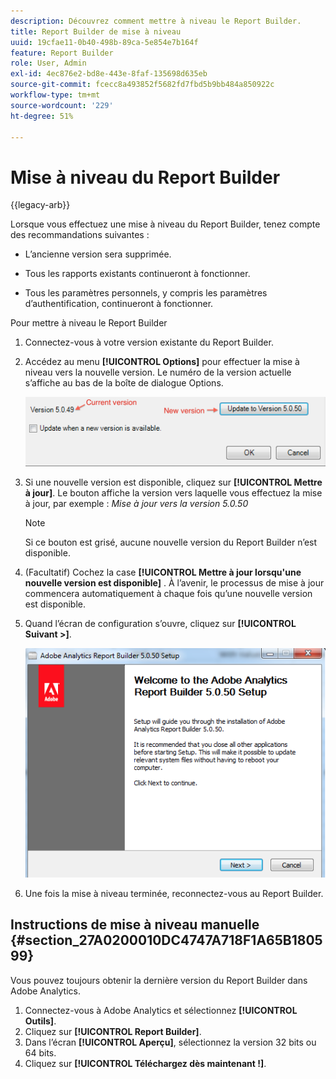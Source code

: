 ```yaml
---
description: Découvrez comment mettre à niveau le Report Builder.
title: Report Builder de mise à niveau
uuid: 19cfae11-0b40-498b-89ca-5e854e7b164f
feature: Report Builder
role: User, Admin
exl-id: 4ec876e2-bd8e-443e-8faf-135698d635eb
source-git-commit: fcecc8a493852f5682fd7fbd5b9bb484a850922c
workflow-type: tm+mt
source-wordcount: '229'
ht-degree: 51%

---
```


# Mise à niveau du Report Builder

{{legacy-arb}}

Lorsque vous effectuez une mise à niveau du Report Builder, tenez compte des recommandations suivantes :

* L’ancienne version sera supprimée.

* Tous les rapports existants continueront à fonctionner.

* Tous les paramètres personnels, y compris les paramètres d’authentification, continueront à fonctionner.

Pour mettre à niveau le Report Builder

1. Connectez-vous à votre version existante du Report Builder.
1. Accédez au menu **[!UICONTROL Options]** pour effectuer la mise à niveau vers la nouvelle version. Le numéro de la version actuelle s’affiche au bas de la boîte de dialogue Options.

   ![Capture d&#39;écran montrant la boîte de dialogue Options et la version actuelle et la nouvelle version.](assets/upgrade.png)

1. Si une nouvelle version est disponible, cliquez sur **[!UICONTROL Mettre à jour]**. Le bouton affiche la version vers laquelle vous effectuez la mise à jour, par exemple : *Mise à jour vers la version 5.0.50*

   >[!NOTE]
   >
   >Si ce bouton est grisé, aucune nouvelle version du Report Builder n’est disponible.

1. (Facultatif) Cochez la case **[!UICONTROL Mettre à jour lorsqu&#39;une nouvelle version est disponible]** . À l’avenir, le processus de mise à jour commencera automatiquement à chaque fois qu’une nouvelle version est disponible.
1. Quand l’écran de configuration s’ouvre, cliquez sur **[!UICONTROL Suivant >]**.

   ![Capture d&#39;écran montrant l&#39;écran Configuration du Report Builder.](assets/setup.png)

1. Une fois la mise à niveau terminée, reconnectez-vous au Report Builder.

## Instructions de mise à niveau manuelle {#section_27A0200010DC4747A718F1A65B180599}

Vous pouvez toujours obtenir la dernière version du Report Builder dans Adobe Analytics.

1. Connectez-vous à Adobe Analytics et sélectionnez **[!UICONTROL Outils]**.
1. Cliquez sur **[!UICONTROL Report Builder]**.
1. Dans l’écran **[!UICONTROL Aperçu]**, sélectionnez la version 32 bits ou 64 bits.
1. Cliquez sur **[!UICONTROL Téléchargez dès maintenant !]**.
